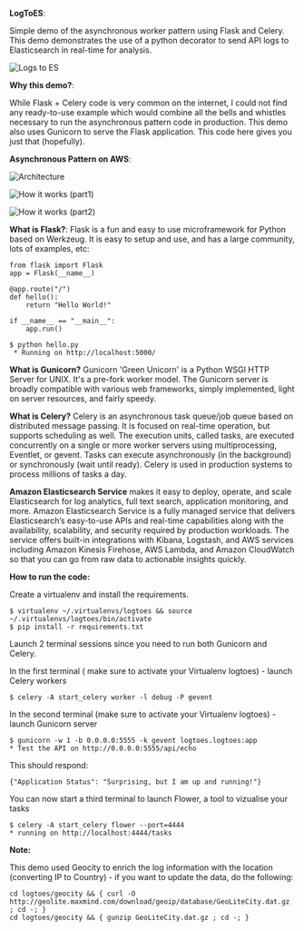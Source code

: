 



**LogToES**:

Simple demo of the asynchronous worker pattern using Flask and Celery.
This demo demonstrates the use of a python decorator to send API logs to Elasticsearch in real-time for analysis.

![Logs to ES](https://github.com/adhorn/logtoes/blob/master/pics/demo0.png)


**Why this demo?**:

While Flask + Celery code is very common on the internet, I could not find any ready-to-use example which would combine all the bells and whistles necessary to run the asynchronous pattern code in production. This demo also uses Gunicorn to serve the Flask application.
This code here gives you just that (hopefully).


**Asynchronous Pattern on AWS**:

![Architecture](https://github.com/adhorn/logtoes/blob/master/pics/demo1.png)

![How it works (part1)](https://github.com/adhorn/logtoes/blob/master/pics/demo2.png)

![How it works (part2)](https://github.com/adhorn/logtoes/blob/master/pics/demo3.png)


**What is Flask?**: 
Flask is a fun and easy to use microframework for Python based on Werkzeug.
It is easy to setup and use, and has a large community, lots of examples, etc:

```
from flask import Flask
app = Flask(__name__)

@app.route("/")
def hello():
    return "Hello World!"

if __name__ == "__main__":
    app.run()
```

```
$ python hello.py
 * Running on http://localhost:5000/
```

**What is Gunicorn?**
Gunicorn 'Green Unicorn' is a Python WSGI HTTP Server for UNIX. It's a pre-fork worker model. The Gunicorn server is broadly compatible with various web frameworks, simply implemented, light on server resources, and fairly speedy.


**What is Celery?**
Celery is an asynchronous task queue/job queue based on distributed message passing. It is focused on real-time operation, but supports scheduling as well. 
The execution units, called tasks, are executed concurrently on a single or more worker servers using multiprocessing, Eventlet,	or gevent. Tasks can execute asynchronously (in the background) or synchronously (wait until ready).
Celery is used in production systems to process millions of tasks a day.

**Amazon Elasticsearch Service** makes it easy to deploy, operate, and scale Elasticsearch for log analytics, full text search, application monitoring, and more. Amazon Elasticsearch Service is a fully managed service that delivers Elasticsearch’s easy-to-use APIs and real-time capabilities along with the availability, scalability, and security required by production workloads. The service offers built-in integrations with Kibana, Logstash, and AWS services including Amazon Kinesis Firehose, AWS Lambda, and Amazon CloudWatch so that you can go from raw data to actionable insights quickly.


**How to run the code:**

Create a virtualenv and install the requirements.

```
$ virtualenv ~/.virtualenvs/logtoes && source ~/.virtualenvs/logtoes/bin/activate
$ pip install -r requirements.txt
```

Launch 2 terminal sessions since you need to run both Gunicorn and Celery. 

In the first terminal ( make sure to activate your Virtualenv logtoes) - launch Celery workers

```
$ celery -A start_celery worker -l debug -P gevent
```

In the second terminal (make sure to activate your Virtualenv logtoes) - launch Gunicorn server

```
$ gunicorn -w 1 -b 0.0.0.0:5555 -k gevent logtoes.logtoes:app
* Test the API on http://0.0.0.0:5555/api/echo
```

This should respond: 
```
{"Application Status": "Surprising, but I am up and running!"}
```


You can now start a third terminal to launch Flower, a tool to vizualise your tasks

```
$ celery -A start_celery flower --port=4444
* running on http://localhost:4444/tasks
```


**Note:**

This demo used Geocity to enrich the log information with the location (converting IP to Country) - if you want to update the data, do the following:

```
cd logtoes/geocity && { curl -O http://geolite.maxmind.com/download/geoip/database/GeoLiteCity.dat.gz ; cd -; } 
cd logtoes/geocity && { gunzip GeoLiteCity.dat.gz ; cd -; }
```







